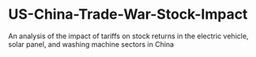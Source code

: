# US-China-Trade-War-Stock-Impact
An analysis of the impact of tariffs on stock returns in the electric vehicle, solar panel, and washing machine sectors in China
